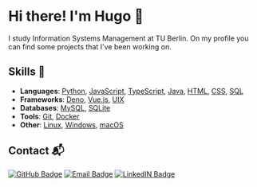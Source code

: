 # Hi there! I'm Hugo 👋

I study Information Systems Management at TU Berlin. On my profile you can find some projects that I've been working on.

## Skills 🚀
- **Languages**: [Python](https://www.python.org/), [JavaScript](https://developer.mozilla.org/en-US/docs/Web/JavaScript), [TypeScript](https://www.typescriptlang.org/), [Java](https://www.java.com/), [HTML](https://developer.mozilla.org/en-US/docs/Web/HTML), [CSS](https://developer.mozilla.org/en-US/docs/Web/CSS), [SQL](https://en.wikipedia.org/wiki/SQL)
- **Frameworks**: [Deno](https://deno.com), [Vue.js](https://vuejs.org/), [UIX](https://uix.unyt.org)
- **Databases**: [MySQL](https://www.mysql.com/), [SQLite](https://www.sqlite.org/)
- **Tools**: [Git](https://git-scm.com/), [Docker](https://www.docker.com/)
- **Other**: [Linux](https://www.linux.org/), [Windows](https://www.microsoft.com/en-us/windows), [macOS](https://www.apple.com/macos/)

## Contact 📬
[![GitHub Badge](https://img.shields.io/badge/-GitHub-181717?style=flat-square&logo=GitHub&logoColor=white&link=https://github.com/hugoschwabe)](https://github.com/hugoschwabe)
[![Email Badge](https://img.shields.io/badge/-Email-c14438?style=flat-square&logo=Gmail&logoColor=white&link=mailto:schwabehugo@gmail.com)](mailto:schwabehugo@gmail.com)
[![LinkedIN Badge](https://custom-icon-badges.demolab.com/badge/LinkedIn-0A66C2?logo=linkedin-white&logoColor=fff)](https://linkedin.com/in/hugo-schwabe-1a57a7360)
